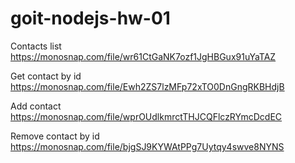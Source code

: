 # goit-nodejs-hw-01

Contacts list
 https://monosnap.com/file/wr61CtGaNK7ozf1JgHBGux91uYaTAZ

Get contact by id
 https://monosnap.com/file/Ewh2ZS7lzMFp72xTO0DnGngRKBHdjB

Add contact
 https://monosnap.com/file/wprOUdlkmrctTHJCQFlczRYmcDcdEC

Remove contact by id
 https://monosnap.com/file/bjgSJ9KYWAtPPg7Uytqy4swve8NYNS

<!-- =================================== -->

<!-- contacts.js -->
<!-- const updateById = async (id, { name, email, phone }) => {
  const contacts = await listContacts();
  const contaktId = String(id);
  const index = contacts.findIndex((contact) => contact.id === contaktId);
  if (index === -1) {
    return null;
  }
  contacts[index] = { id, name, email, phone };
  await updateContacts(contacts);
  return contacts[index];
}; -->

<!-- =================================== -->

<!-- index.js -->
<!--     case "update":
      const updatedContact = await contacts.updateById(id, {
        name,
        email,
        phone,
      });
      console.log(updatedContact);
      break; -->

<!-- invokeAction({
  action: "update",
  id: "105f55d9-af6e-4665-aee6-9321ec89c408",
  name: "Natalia",
  email: "nbb@gmail.com",
  phone: "12345678",
}); -->

<!-- ============================= -->

<!-- // invokeAction({ action: "list" });
// invokeAction({ action: "get", id: "5" });
// invokeAction({
//   action: "add",
//   name: "Natala",
//   email: "nb@gmail.com",
//   phone: "123456",
// });
// invokeAction({
//   action: "remove",
//   id: "105f55d9-af6e-4665-aee6-9321ec89c408",
// }); -->
